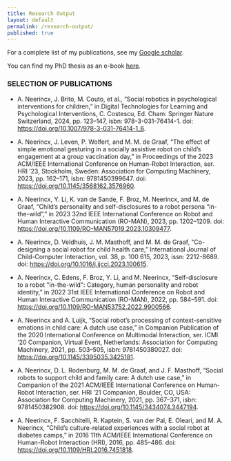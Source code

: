 ```yaml
---
title: Research Output
layout: default
permalink: /research-output/
published: true
---
```


For a complete list of my publications, see my [Google scholar](https://scholar.google.com/citations?hl=nl&user=efdfDGQAAAAJ).

You can find my PhD thesis as an e-book [here](https://www.globalacademicpress.com/ebooks/anouk_neerincx/).

### SELECTION OF PUBLICATIONS

- A. Neerincx, J. Brito, M. Couto, et al., “Social robotics in psychological interventions for children,” in Digital Technologies for Learning and Psychological Interventions, C. Costescu, Ed. Cham: Springer Nature Switzerland, 2024, pp. 123–147, isbn: 978-3-031-76414-1. doi: https://doi.org/10.1007/978-3-031-76414-1_6.

- A. Neerincx, J. Leven, P. Wolfert, and M. M. de Graaf, “The effect of simple emotional gesturing in a socially assistive robot on child’s engagement at a group vaccination day,” in Proceedings of the 2023 ACM/IEEE International Conference on Human-Robot Interaction, ser. HRI ’23, Stockholm, Sweden: Association for Computing Machinery, 2023, pp. 162–171, isbn: 9781450399647. doi: https://doi.org/10.1145/3568162.3576960.

- A. Neerincx, Y. Li, K. van de Sande, F. Broz, M. Neerincx, and M. de Graaf, “Child’s personality and self-disclosures to a robot persona “in-the-wild”,” in 2023 32nd IEEE International Conference on Robot and Human Interactive Communication (RO-MAN), 2023, pp. 1202–1209. doi: https://doi.org/10.1109/RO-MAN57019.2023.10309477.

- A. Neerincx, D. Veldhuis, J. M. Masthoff, and M. M. de Graaf, “Co-designing a social robot for child health care,” International Journal of Child-Computer Interaction, vol. 38, p. 100 615, 2023, issn: 2212-8689. doi: https://doi.org/10.1016/j.ijcci.2023.100615.
  
- A. Neerincx, C. Edens, F. Broz, Y. Li, and M. Neerincx, “Self-disclosure to a robot "in-the-wild": Category, human personality and robot identity,” in 2022 31st IEEE International Conference on Robot and Human Interactive Communication (RO-MAN), 2022, pp. 584–591. doi: https://doi.org/10.1109/RO-MAN53752.2022.9900566.

- A. Neerincx and A. Luĳk, “Social robot’s processing of context-sensitive emotions in child care: A dutch use case,” in Companion Publication of the 2020 International Conference on Multimodal Interaction, ser. ICMI ’20 Companion, Virtual Event, Netherlands: Association for Computing Machinery, 2021, pp. 503–505, isbn: 9781450380027. doi: https://doi.org/10.1145/3395035.3425181.

- A. Neerincx, D. L. Rodenburg, M. M. de Graaf, and J. F. Masthoff, “Social robots to support child and family care: A dutch use case,” in Companion of the 2021 ACM/IEEE International Conference on Human-Robot Interaction, ser. HRI ’21 Companion, Boulder, CO, USA: Association for Computing Machinery, 2021, pp. 367–371, isbn: 9781450382908. doi: https://doi.org/10.1145/3434074.3447194.

- A. Neerincx, F. Sacchitelli, R. Kaptein, S. van der Pal, E. Oleari, and M. A. Neerincx, “Child’s culture-related experiences with a social robot at diabetes camps,” in 2016 11th ACM/IEEE International Conference on Human-Robot Interaction (HRI), 2016, pp. 485–486. doi: https://doi.org/10.1109/HRI.2016.7451818.



